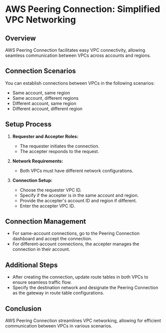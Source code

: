 
# AWS Peering Connection: Simplified VPC Networking

## Overview

AWS Peering Connection facilitates easy VPC connectivity, allowing seamless communication between VPCs across accounts and regions.

## Connection Scenarios

You can establish connections between VPCs in the following scenarios:

- Same account, same region
- Same account, different regions
- Different account, same region
- Different account, different region

## Setup Process

1. **Requester and Accepter Roles:**
   - The requester initiates the connection.
   - The accepter responds to the request.

2. **Network Requirements:**
   - Both VPCs must have different network configurations.

3. **Connection Setup:**
   - Choose the requester VPC ID.
   - Specify if the accepter is in the same account and region.
   - Provide the accepter's account ID and region if different.
   - Enter the accepter VPC ID.

## Connection Management

- For same-account connections, go to the Peering Connection dashboard and accept the connection.
- For different-account connections, the accepter manages the connection in their account.

## Additional Steps

- After creating the connection, update route tables in both VPCs to ensure seamless traffic flow.
- Specify the destination network and designate the Peering Connection as the gateway in route table configurations.

## Conclusion

AWS Peering Connection streamlines VPC networking, allowing for efficient communication between VPCs in various scenarios.
